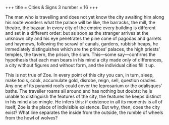 +++
title = Cities & Signs 3
number = 16
+++

The man who is travelling and does not yet know the city awaiting him along his route wonders what the palace will be like, the barracks, the mill, the theatre, the bazaar. In every city of the empire every building is different and set in a different order: but as soon as the stranger arrives at the unknown city and his eye penetrates the pine cone of pagodas and garrets and haymows, following the scrawl of canals, gardens, rubbish heaps, he immediately distinguishes which are the princes’ palaces, the high priests’ temples, the tavern, the prison, the slum. This—some say—confirms the hypothesis that each man bears in his mind a city made only of differences, a city without figures and without form, and the individual cities fill it up.

This is not true of Zoe. In every point of this city you can, in turn, sleep, make tools, cook, accumulate gold, disrobe, reign, sell, question oracles. Any one of its pyramid roofs could cover the leprosarium or the odalisques’ baths. The traveller roams all around and has nothing but doubts: he is unable to distinguish the features of the city, the features he keeps distinct in his mind also mingle. He infers this: if existence in all its moments is all of itself, Zoe is the place of indivisible existence. But why, then, does the city exist? What line separates the inside from the outside, the rumble of wheels from the howl of wolves?
